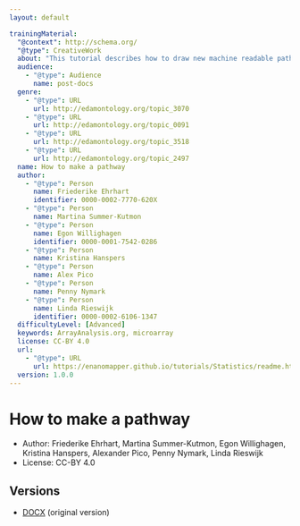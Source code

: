 ```yaml
---
layout: default

trainingMaterial:
  "@context": http://schema.org/
  "@type": CreativeWork
  about: "This tutorial describes how to draw new machine readable pathways."
  audience:
    - "@type": Audience
      name: post-docs
  genre:
    - "@type": URL
      url: http://edamontology.org/topic_3070
    - "@type": URL
      url: http://edamontology.org/topic_0091
    - "@type": URL
      url: http://edamontology.org/topic_3518
    - "@type": URL
      url: http://edamontology.org/topic_2497
  name: How to make a pathway
  author:
    - "@type": Person
      name: Friederike Ehrhart
      identifier: 0000-0002-7770-620X
    - "@type": Person
      name: Martina Summer-Kutmon
    - "@type": Person
      name: Egon Willighagen
      identifier: 0000-0001-7542-0286
    - "@type": Person
      name: Kristina Hanspers
    - "@type": Person
      name: Alex Pico
    - "@type": Person
      name: Penny Nymark
    - "@type": Person
      name: Linda Rieswijk
      identifier: 0000-0002-6106-1347
  difficultyLevel: [Advanced]
  keywords: ArrayAnalysis.org, microarray
  license: CC-BY 4.0
  url:
    - "@type": URL
      url: https://enanomapper.github.io/tutorials/Statistics/readme.html
  version: 1.0.0
---
```


# How to make a pathway

* Author: Friederike Ehrhart, Martina Summer-Kutmon, Egon Willighagen, Kristina Hanspers, Alexander Pico, Penny Nymark, Linda Rieswijk
* License: CC-BY 4.0

## Versions

* [DOCX](TutorialHowtomakeapathway.docx) (original version)
